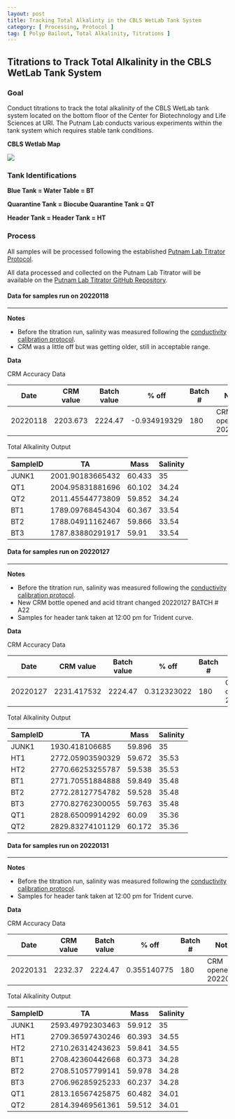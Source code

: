 ```yaml
---
layout: post
title: Tracking Total Alkalinty in the CBLS WetLab Tank System
category: [ Processing, Protocol ]
tag: [ Polyp Bailout, Total Alkalinity, Titrations ]
---
```

## Titrations to Track Total Alkalinity in the CBLS WetLab Tank System 

### **Goal**
Conduct titrations to track the total alkalinity of the CBLS WetLab tank system located on the bottom floor of the Center for Biotechnology and Life Sciences at URI. The Putnam Lab conducts various experiments within the tank system which requires stable tank conditions.

**CBLS Wetlab Map**

![](https://raw.githubusercontent.com/Putnam-Lab/Lab_Management/master/images/CBLS_wetlab_map.jpg)


### **Tank Identifications**

**Blue Tank  = Water Table  = BT**

**Quarantine Tank  = Biocube Quarantine Tank  = QT**

**Header Tank  = Header Tank  = HT**


### **Process**

All samples will be processed following the established [Putnam Lab Titrator Protocol](https://github.com/Putnam-Lab/Lab_Management/blob/master/Lab_Resourses/Equipment_Protocols/Titrator_Protocols/Titrator_Protocol.md).

All data processed and collected on the Putnam Lab Titrator will be available on the [Putnam Lab Titrator GitHub Repository](https://github.com/Putnam-Lab/Titrator).


#### **Data for samples run on 20220118**
---

**Notes**
- Before the titration run, salinity was measured following the [conductivity calibration protocol](https://github.com/Putnam-Lab/Lab_Management/blob/master/Lab_Resourses/Equipment_Protocols/Orion_MultiParameter_Sensor_Protocol.md#Conductivity).
- CRM was a little off but was getting older, still in acceptable range.

**Data**

CRM Accuracy Data

| Date     | CRM value   | Batch value | % off        | Batch # | Notes               |
|----------|-------------|-------------|--------------|---------|---------------------|
| 20220118 | 2203.673 | 2224.47     | -0.934919329  | 180     | CRM opened 20210720 |


Total Alkalinity Output

| SampleID | TA               | Mass   | Salinity |
|----------|------------------|--------|----------|
| JUNK1    | 2001.90183665432 | 60.433 | 35       |
| QT1      | 2004.95831881696 | 60.102 | 34.24    |
| QT2      | 2011.45544773809 | 59.852 | 34.24    |
| BT1      | 1789.09768454304 | 60.367 | 33.54    |
| BT2      | 1788.04911162467 | 59.866 | 33.54    |
| BT3      | 1787.83880291917 | 59.91  | 33.54    |


#### **Data for samples run on 20220127**
---

**Notes**
- Before the titration run, salinity was measured following the [conductivity calibration protocol](https://github.com/Putnam-Lab/Lab_Management/blob/master/Lab_Resourses/Equipment_Protocols/Orion_MultiParameter_Sensor_Protocol.md#Conductivity).
- New CRM bottle opened and acid titrant changed 20220127 BATCH # A22
- Samples for header tank taken at 12:00 pm for Trident curve.

**Data**

CRM Accuracy Data

| Date     | CRM value   | Batch value | % off        | Batch # | Notes               |
|----------|-------------|-------------|--------------|---------|---------------------|
| 20220127 | 2231.417532 | 2224.47     | 0.312323022  | 180     | CRM opened 20220127 |


Total Alkalinity Output

| SampleID | TA               | Mass   | Salinity |
|----------|------------------|--------|----------|
| JUNK1    | 1930.418106685   | 59.896 | 35       |
| HT1      | 2772.05903590329 | 59.672 | 35.53    |
| HT2      | 2770.66253255787 | 59.538 | 35.53    |
| BT1      | 2771.70551884888 | 59.849 | 35.48    |
| BT2      | 2772.28127754782 | 59.528 | 35.48    |
| BT3      | 2770.82762300055 | 59.763 | 35.48    |
| QT1      | 2828.65009914292 | 60.09  | 35.36    |
| QT2      | 2829.83274101129 | 60.172 | 35.36    |


#### **Data for samples run on 20220131**
---

**Notes**
- Before the titration run, salinity was measured following the [conductivity calibration protocol](https://github.com/Putnam-Lab/Lab_Management/blob/master/Lab_Resourses/Equipment_Protocols/Orion_MultiParameter_Sensor_Protocol.md#Conductivity).
- Samples for header tank taken at 12:00 pm for Trident curve.

**Data**

CRM Accuracy Data

| Date     | CRM value   | Batch value | % off        | Batch # | Notes               |
|----------|-------------|-------------|--------------|---------|---------------------|
| 20220131 | 2232.37 | 2224.47    |  0.355140775 | 180     | CRM opened 20220127 |


Total Alkalinity Output

| SampleID | TA               | Mass   | Salinity |
|----------|------------------|--------|----------|
| JUNK1    | 2593.49792303463 | 59.912 | 35       |
| HT1      | 2709.36597430246 | 60.393 | 34.55    |
| HT2      | 2710.26314243623 | 59.841 | 34.55    |
| BT1      | 2708.42360442668 | 60.373 | 34.28    |
| BT2      | 2708.51057799141 | 59.978 | 34.28    |
| BT3      | 2706.96285925233 | 60.237 | 34.28    |
| QT1      | 2813.16567425875 | 60.482 | 34.01    |
| QT2      | 2814.39469561361 | 59.512 | 34.01    |



